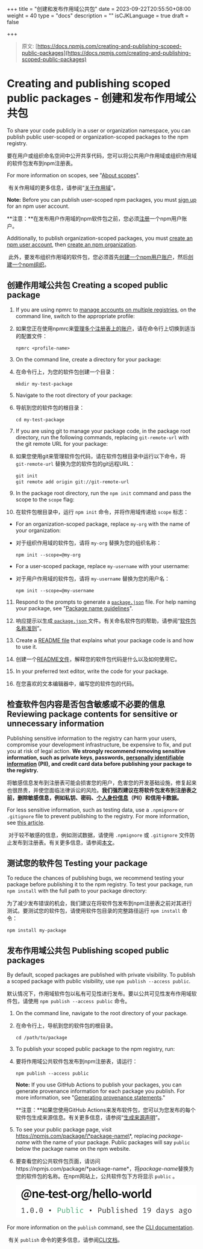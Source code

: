 +++
title = "创建和发布作用域公共包"
date = 2023-09-22T20:55:50+08:00
weight = 40
type = "docs"
description = ""
isCJKLanguage = true
draft = false

+++

> 原文: [https://docs.npmjs.com/creating-and-publishing-scoped-public-packages](https://docs.npmjs.com/creating-and-publishing-scoped-public-packages)

# Creating and publishing scoped public packages - 创建和发布作用域公共包

To share your code publicly in a user or organization namespace, you can publish public user-scoped or organization-scoped packages to the npm registry.

​	要在用户或组织命名空间中公开共享代码，您可以将公共用户作用域或组织作用域的软件包发布到npm注册表。

For more information on scopes, see "[About scopes](https://docs.npmjs.com/about-scopes)".

​	有关作用域的更多信息，请参阅“[关于作用域](https://docs.npmjs.com/about-scopes)”。

**Note:** Before you can publish user-scoped npm packages, you must [sign up](https://www.npmjs.com/signup) for an npm user account.

**注意：**在发布用户作用域的npm软件包之前，您必须[注册](https://www.npmjs.com/signup)一个npm用户账户。

Additionally, to publish organization-scoped packages, you must [create an npm user account](https://www.npmjs.com/signup), then [create an npm organization](https://www.npmjs.com/signup?next=/org/create).

​	此外，要发布组织作用域的软件包，您必须首先[创建一个npm用户账户](https://www.npmjs.com/signup)，然后[创建一个npm组织](https://www.npmjs.com/signup?next=/org/create)。

## 创建作用域公共包 Creating a scoped public package

1. If you are using npmrc to [manage accounts on multiple registries](configuring-your-registry-settings-as-an-npm-enterprise-user), on the command line, switch to the appropriate profile:

2. 如果您正在使用npmrc来[管理多个注册表上的账户](configuring-your-registry-settings-as-an-npm-enterprise-user)，请在命令行上切换到适当的配置文件：

   ```
   npmrc <profile-name>
   ```

3. On the command line, create a directory for your package:

4. 在命令行上，为您的软件包创建一个目录：

   ```
   mkdir my-test-package
   ```

5. Navigate to the root directory of your package:

6. 导航到您的软件包的根目录：

   ```
   cd my-test-package
   ```

7. If you are using git to manage your package code, in the package root directory, run the following commands, replacing `git-remote-url` with the git remote URL for your package:

8. 如果您使用git来管理软件包代码，请在软件包根目录中运行以下命令，将 `git-remote-url` 替换为您的软件包的git远程URL：

   ```
   git init
   git remote add origin git://git-remote-url
   ```

9. In the package root directory, run the `npm init` command and pass the scope to the `scope` flag:

10. 在软件包根目录中，运行 `npm init` 命令，并将作用域传递给 `scope` 标志：

   - For an organization-scoped package, replace `my-org` with the name of your organization:

   - 对于组织作用域的软件包，请将 `my-org` 替换为您的组织名称：

     ```
     npm init --scope=@my-org
     ```
     
   - For a user-scoped package, replace `my-username` with your username:

   - 对于用户作用域的软件包，请将 `my-username` 替换为您的用户名：

     ```
     npm init --scope=@my-username
     ```

11. Respond to the prompts to generate a [`package.json`](https://docs.npmjs.com/about-package-json-and-package-lock-json-files) file. For help naming your package, see "[Package name guidelines](package-name-guidelines)".

12. 响应提示以生成[ `package.json` ](https://docs.npmjs.com/about-package-json-and-package-lock-json-files)文件。有关命名软件包的帮助，请参阅“[软件包名称准则](package-name-guidelines)”。

13. Create a [README file](about-package-readme-files) that explains what your package code is and how to use it.

14. 创建一个[README文件](about-package-readme-files)，解释您的软件包代码是什么以及如何使用它。

15. In your preferred text editor, write the code for your package.

16. 在您喜欢的文本编辑器中，编写您的软件包的代码。

## 检查软件包内容是否包含敏感或不必要的信息 Reviewing package contents for sensitive or unnecessary information

Publishing sensitive information to the registry can harm your users, compromise your development infrastructure, be expensive to fix, and put you at risk of legal action. **We strongly recommend removing sensitive information, such as private keys, passwords, [personally identifiable information](https://en.wikipedia.org/wiki/Personally_identifiable_information) (PII), and credit card data before publishing your package to the registry.**

​	将敏感信息发布到注册表可能会损害您的用户，危害您的开发基础设施，修复起来也很昂贵，并使您面临法律诉讼的风险。**我们强烈建议在将软件包发布到注册表之前，删除敏感信息，例如私钥、密码、[个人身份信息](https://en.wikipedia.org/wiki/Personally_identifiable_information)（PII）和信用卡数据。**

For less sensitive information, such as testing data, use a `.npmignore` or `.gitignore` file to prevent publishing to the registry. For more information, see [this article](https://docs.npmjs.com/misc/developers#keeping-files-out-of-your-package).

​	对于较不敏感的信息，例如测试数据，请使用 `.npmignore` 或 `.gitignore` 文件防止发布到注册表。有关更多信息，请参阅[本文](https://docs.npmjs.com/misc/developers#keeping-files-out-of-your-package)。

## 测试您的软件包 Testing your package

To reduce the chances of publishing bugs, we recommend testing your package before publishing it to the npm registry. To test your package, run `npm install` with the full path to your package directory:

​	为了减少发布错误的机会，我们建议在将软件包发布到npm注册表之前对其进行测试。要测试您的软件包，请使用软件包目录的完整路径运行 `npm install` 命令：

```
npm install my-package
```

## 发布作用域公共包 Publishing scoped public packages

By default, scoped packages are published with private visibility. To publish a scoped package with public visibility, use `npm publish --access public`.

​	默认情况下，作用域软件包以私有可见性进行发布。要以公共可见性发布作用域软件包，请使用 `npm publish --access public` 命令。

1. On the command line, navigate to the root directory of your package.

2. 在命令行上，导航到您的软件包的根目录。

   ```
   cd /path/to/package
   ```

3. To publish your scoped public package to the npm registry, run:

4. 要将作用域公共软件包发布到npm注册表，请运行：

   ```
   npm publish --access public
   ```

   **Note:** If you use GitHub Actions to publish your packages, you can generate provenance information for each package you publish. For more information, see "[Generating provenance statements](https://docs.npmjs.com/generating-provenance-statements)."

   **注意：**如果您使用GitHub Actions来发布软件包，您可以为您发布的每个软件包生成来源信息。有关更多信息，请参阅“[生成来源声明](https://docs.npmjs.com/generating-provenance-statements)”。

5. To see your public package page, visit https://npmjs.com/package/\*package-name\*, replacing *package-name* with the name of your package. Public packages will say `public` below the package name on the npm website.

6. 要查看您的公共软件包页面，请访问https://npmjs.com/package/\*package-name\*，将*package-name*替换为您的软件包的名称。在npm网站上，公共软件包下方将显示 `public` 。

   ![Screenshot of a public npm Teams package](Creatingandpublishingscopedpublicpackages_img/organization-package-public.png)

For more information on the `publish` command, see the [CLI documentation](https://docs.npmjs.com/cli/publish).

​	有关 `publish` 命令的更多信息，请参阅[CLI文档](https://docs.npmjs.com/cli/publish)。
